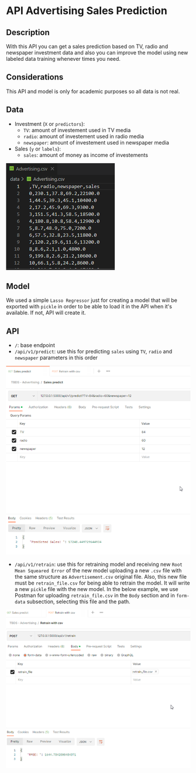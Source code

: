# API Advertising Sales Prediction

## Description
With this API you can get a sales prediction based on TV, radio and newspaper investment data and also you can improve the model using new labeled data training whenever times you need.

## Considerations
This API and model is only for academic purposes so all data is not real.

## Data
- Investment (`X` or `predictors`):
  - `TV`: amount of investement used in TV media
  - `radio`: amount of investement used in radio media
  - `newspaper`: amount of investement used in newspaper media
- Sales (`y` or `labels`):
  - `sales`: amount of money as income of investements

![Advertising.csv original data](/images/AdvertisingData.png)


## Model
We used a simple `Lasso Regressor` just for creating a model that will be exported with `pickle` in order to be able to load it in the API when it's available. If not, API will create it.

## API
- `/`: base endpoint
- `/api/v1/predict`: use this for predicting `sales` using `TV`, `radio` and `newspaper` parameters in this order

![Sales predict example with Postman](/images/SalesPredict.png)

- `/api/v1/retrain`: use this for retraining model and receiving new `Root Mean Squeared Error` of the new model uploading a new `.csv` file with the same structure as `Advertisement.csv` original file. Also, this new file must be `retrain_file.csv` for being able to retrain the model. It will write a new `pickle` file with the new model. In the below example, we use Postman for uploading `retrain_file.csv` in the `Body` section and in `form-data` subsection, selecting this file and the path. 

![Retrain example with Postman](/images/Retrain.png)
